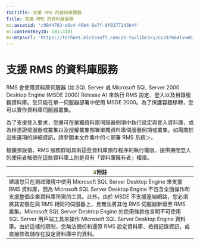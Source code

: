 ```yaml
---
TOCTitle: 支援 RMS 的資料庫服務
Title: 支援 RMS 的資料庫服務
ms:assetid: 'c9844783-e6c4-49b4-8e7f-0f0377143b44'
ms:contentKeyID: 18113101
ms:mtpsurl: 'https://technet.microsoft.com/zh-tw/library/Cc747664(v=WS.10)'
---
```


支援 RMS 的資料庫服務
=====================

RMS 會使用資料庫伺服器 (如 SQL Server 或 Microsoft SQL Server 2000 Desktop Engine (MSDE 2000) Release A) 來執行 RMS 設定、登入以及目錄服務資料庫。您只能在單一伺服器部署中使用 MSDE 2000。為了保護容錯移轉，您可以實作資料庫伺服器叢集。

為了支援登入要求，您還可在單獨資料庫伺服器例項中執行設定與登入資料庫，或為根憑證伺服器或叢集以及授權叢集部署單獨資料庫伺服器例項或叢集。如需關於這些選項的詳細資訊，請參閱本文件集中的＜部署 RMS 系統＞。

根據預設值，RMS 服務群組具有這些資料庫預存程序的執行權限。提供期間登入的使用者帳號在這些資料庫上則是具有「資料庫擁有者」權限。

| ![](images/Cc747664.note(WS.10).gif)附註                                                                                                                                                                                                                                                                                                                                                                                                                                                          |
|--------------------------------------------------------------------------------------------------------------------------------------------------------------------------------------------------------------------------------------------------------------------------------------------------------------------------------------------------------------------------------------------------------------------------------------------------------------------------------------------------------------------------------|
| 建議您只在測試環境中使用 Microsoft SQL Server Desktop Engine 來支援 RMS 資料庫，因為 Microsoft SQL Server Desktop Engine 不包含全面操作和支援整個企業資料庫所需的工具。此外，由於 MSDE 不支援遠端網路，您必須將其安裝在與 RMS 相同的伺服器上，且無法將其他 RMS 伺服器新增至 RMS 叢集。Microsoft SQL Server Desktop Engine 的使用條款也言明不可使用 SQL Server 用戶端工具來操作 Microsoft SQL Server Desktop Engine 資料庫。由於這樣的限制，您無法備份和還原 RMS 設定資料庫、檢視記錄資訊，或直接修改儲存在設定資料庫中的資料。 |

